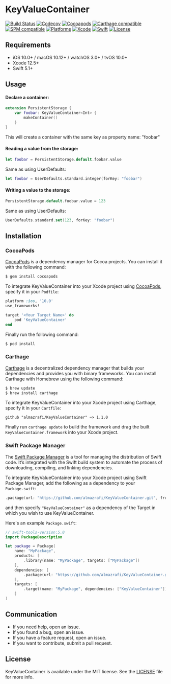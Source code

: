 # KeyValueContainer
[![Build Status](https://github.com/almazrafi/KeyValueContainer/workflows/CI/badge.svg?branch=master)](https://github.com/almazrafi/KeyValueContainer/actions)
[![Codecov](https://codecov.io/gh/almazrafi/KeyValueContainer/branch/master/graph/badge.svg)](https://codecov.io/gh/almazrafi/KeyValueContainer)
[![Cocoapods](https://img.shields.io/cocoapods/v/KeyValueContainer.svg?style=flat)](http://cocoapods.org/pods/KeyValueContainer)
[![Carthage compatible](https://img.shields.io/badge/Carthage-Compatible-brightgreen.svg?style=flat)](https://github.com/Carthage/Carthage)
[![SPM compatible](https://img.shields.io/badge/SPM-Compatible-brightgreen.svg?style=flat)](https://swift.org/package-manager/)
[![Platforms](https://img.shields.io/cocoapods/p/KeyValueContainer.svg?style=flat)](https://developer.apple.com/discover/)
[![Xcode](https://img.shields.io/badge/Xcode-11-blue.svg)](https://developer.apple.com/xcode)
[![Swift](https://img.shields.io/badge/Swift-5.1-orange.svg)](https://swift.org)
[![License](https://img.shields.io/github/license/almazrafi/KeyValueContainer.svg)](https://opensource.org/licenses/MIT)

## Requirements
- iOS 10.0+ / macOS 10.12+ / watchOS 3.0+ / tvOS 10.0+
- Xcode 12.5+
- Swift 5.1+

## Usage
#### Declare a container:
``` swift
extension PersistentStorage {
    var foobar: KeyValueContainer<Int> {
        makeContainer()
    }
}
```

This will create a container with the same key as property name: "foobar"

#### Reading a value from the storage:
``` swift
let foobar = PersistentStorage.default.foobar.value
```

Same as using UserDefaults:
``` swift
let foobar = UserDefaults.standard.integer(forKey: "foobar")
```

#### Writing a value to the storage:
``` swift
PersistentStorage.default.foobar.value = 123
```

Same as using UserDefaults:
``` swift
UserDefaults.standard.set(123, forKey: "foobar")
```

## Installation
### CocoaPods
[CocoaPods](http://cocoapods.org) is a dependency manager for Cocoa projects. You can install it with the following command:
```bash
$ gem install cocoapods
```

To integrate KeyValueContainer into your Xcode project using [CocoaPods](http://cocoapods.org), specify it in your `Podfile`:
```ruby
platform :ios, '10.0'
use_frameworks!

target '<Your Target Name>' do
    pod 'KeyValueContainer'
end
```

Finally run the following command:
```bash
$ pod install
```

### Carthage
[Carthage](https://github.com/Carthage/Carthage) is a decentralized dependency manager that builds your dependencies and provides you with binary frameworks. You can install Carthage with Homebrew using the following command:
```bash
$ brew update
$ brew install carthage
```

To integrate KeyValueContainer into your Xcode project using Carthage, specify it in your `Cartfile`:
```ogdl
github "almazrafi/KeyValueContainer" ~> 1.1.0
```

Finally run `carthage update` to build the framework and drag the built `KeyValueContainer.framework` into your Xcode project.

### Swift Package Manager

The [Swift Package Manager](https://swift.org/package-manager/) is a tool for managing the distribution of Swift code. It’s integrated with the Swift build system to automate the process of downloading, compiling, and linking dependencies.

To integrate KeyValueContainer into your Xcode project using Swift Package Manager,
add the following as a dependency to your `Package.swift`:
```swift
.package(url: "https://github.com/almazrafi/KeyValueContainer.git", from: "1.1.0")
```
and then specify `"KeyValueContainer"` as a dependency of the Target in which you wish to use KeyValueContainer.

Here's an example `Package.swift`:
```swift
// swift-tools-version:5.0
import PackageDescription

let package = Package(
    name: "MyPackage",
    products: [
        .library(name: "MyPackage", targets: ["MyPackage"])
    ],
    dependencies: [
        .package(url: "https://github.com/almazrafi/KeyValueContainer.git", from: "1.1.0")
    ],
    targets: [
        .target(name: "MyPackage", dependencies: ["KeyValueContainer"])
    ]
)
```

## Communication
- If you need help, open an issue.
- If you found a bug, open an issue.
- If you have a feature request, open an issue.
- If you want to contribute, submit a pull request.

## License
KeyValueContainer is available under the MIT license. See the [LICENSE](LICENSE) file for more info.
